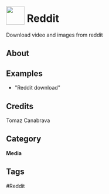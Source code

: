 # <img src="https://raw.githack.com/FortAwesome/Font-Awesome/master/svgs/solid/user-ninja.svg" card_color="#FFFFFF" width="50" height="50" style="vertical-align:bottom"/> Reddit
Download video and images from reddit

## About


## Examples
* "Reddit download"

## Credits
Tomaz Canabrava

## Category
**Media**

## Tags
#Reddit

